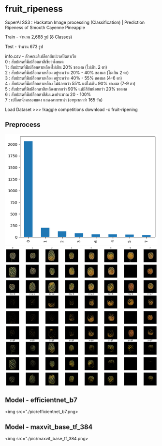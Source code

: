 # fruit_ripeness
SuperAI SS3 : Hackaton Image processing (Classification) | Prediction Ripeness of Smooth Cayenne Pineapple

Train - จำนวน 2,688 รูป (8 Classes)

Test - จำนวน 673 รูป

info.csv - ลักษณะสีเปลือกสับปะรดปัตตาเวีย <br />
0 : สับปะรดที่มีเปลือกตาสีเขียวทั้งหมด<br />
1 : สับปะรดที่มีเปลือกตาเหลืองไม่เกิน 20% ของผล (ไม่เกิน 2 ตา)<br />
2 : สับปะรดที่มีเปลือกตาเหลือง อยู่ระหว่าง 20% - 40% ของผล (ไม่เกิน 2 ตา)<br />
3 : สับปะรดที่มีเปลือกตาเหลือง อยู่ระหว่าง 40% - 55% ของผล (4-6 ตา)<br />
4 : สับปะรดที่มีเปลือกตาเหลือง ไม่น้อยกว่า 55% แต่ไม่เกิน 90% ของผล (7-9 ตา)<br />
5 : สับปะรดที่มีเปลือกตาสีเหลืองมากกว่า 90% แต่มีสีส้มน้อยกว่า 20% ของผล<br />
6 : สับปะรดที่มีเปลือกตาสีส้มแดงประมาณ 20 - 100%<br />
7 : เปลือกน้ำตาลอมแดง แสดงอาการเน่า (อายุมากกว่า 165 วัน)<br />

Load Dataset >>> !kaggle competitions download -c fruit-ripening

## Preprocess
<img src="./pic/value_counts.png">
<img src="./pic/mask_rm_bg.png">

## Model - efficientnet_b7
<img src="./pic/efficientnet_b7.png>

## Model - maxvit_base_tf_384
<img src="./pic/maxvit_base_tf_384.png>